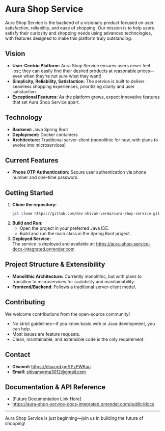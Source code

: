 # Aura Shop Service

Aura Shop Service is the backend of a visionary product focused on user satisfaction, reliability, and ease of shopping. Our mission is to help users satisfy their curiosity and shopping needs using advanced technologies, with features designed to make this platform truly outstanding.

## Vision

- **User-Centric Platform:** Aura Shop Service ensures users never feel lost; they can easily find their desired products at reasonable prices—even when they're not sure what they want!
- **Simplicity, Reliability, Satisfaction:** The service is built to deliver seamless shopping experiences, prioritizing clarity and user satisfaction.
- **Exceptional Features:** As the platform grows, expect innovative features that set Aura Shop Service apart.

## Technology

- **Backend:** Java Spring Boot
- **Deployment:** Docker containers
- **Architecture:** Traditional server-client (monolithic for now, with plans to evolve into microservices)

## Current Features

- **Phone OTP Authentication:** Secure user authentication via phone number and one-time password.

## Getting Started

1. **Clone the repository:**
   ```bash
   git clone https://github.com/dev-shivam-verma/aura-shop-service.git
   ```
2. **Build and Run:**  
   - Open the project in your preferred Java IDE.
   - Build and run the main class in the Spring Boot project.
3. **Deployed Service:**  
   The service is deployed and available at: https://aura-shop-service-docs-integrated.onrender.com

## Project Structure & Extensibility

- **Monolithic Architecture:** Currently monolithic, but with plans to transition to microservices for scalability and maintainability.
- **Frontend/Backend:** Follows a traditional server-client model.

## Contributing

We welcome contributions from the open-source community!
- No strict guidelines—if you know basic web or Java development, you can help.
- Most issues are feature requests.
- Clean, maintainable, and extensible code is the only requirement.

## Contact

- **Discord:** https://discord.gg/fPzPWKau
- **Email:** shivamvrma3012@gmail.com

## Documentation & API Reference

- [Future Documentation Link Here]
- https://aura-shop-service-docs-integrated.onrender.com/public/docs



---

Aura Shop Service is just beginning—join us in building the future of shopping!
